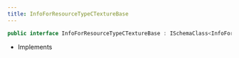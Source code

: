 ```yaml
---
title: InfoForResourceTypeCTextureBase
---
```


```csharp
public interface InfoForResourceTypeCTextureBase : ISchemaClass<InfoForResourceTypeCTextureBase>, ISchemaField, ISchemaClass, INativeHandle
```

- Implements

